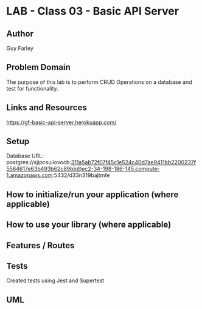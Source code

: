 # LAB - Class 03 - Basic API Server

## Author

Guy Farley

## Problem Domain

The purpose of this lab is to perform CRUD Operations on a database and test for functionality.

## Links and Resources

<https://gf-basic-api-server.herokuapp.com/>

<!-- CI/CD (GitHub Actions) -->

## Setup

Database URL: postgres://sjipcsuiiovocb:311a5ab72f07f45c1e524c40d7ae9411bb2200237f5564617e63b493b62c89bb@ec2-34-198-186-145.compute-1.amazonaws.com:5432/d33n319bajtmfe

## How to initialize/run your application (where applicable)

<!-- e.g. npm start -->

## How to use your library (where applicable)

## Features / Routes

<!-- Feature One: Details of feature
GET : /hello - specific route to hit -->

## Tests

Created tests using Jest and Supertest

## UML

<!-- Link to an image of the UML for your application and response to events -->